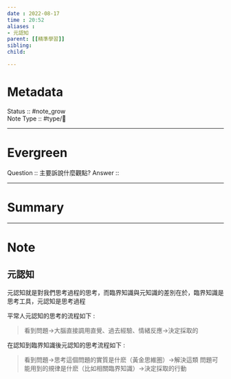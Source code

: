 ```yaml
---
date : 2022-08-17
time : 20:52
aliases :
- 元認知
parent: [[精準學習]]
sibling:
child: 

---
```


# Metadata
Status :: #note_grow <br>
Note Type :: #type/📘 <br>

---
# Evergreen
Question :: 主要訴說什麼觀點?
Answer :: 


---

# Summary


---

# Note
## 元認知
元認知就是對我們思考過程的思考，而臨界知識與元知識的差別在於，臨界知識是思考工具，元認知是思考過程

平常人元認知的思考的流程如下 : 
>看到問題→大腦直接調用直覺、過去經驗、情緒反應→決定採取的

在認知到臨界知識後元認知的思考流程如下 : 
>看到問題→思考這個問題的實質是什麽（黃金思維圏）→解決這類 問題可能用到的規律是什麽（比如相關臨界知識）→決定採取的行動